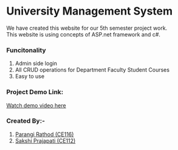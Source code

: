 # University Management System
We have created this website for our 5th semester project work.<br>
This website is using concepts of ASP.net framework and c#.

### Funcitonality
1) Admin side login
2) All CRUD operations for 
   Department
   Faculty
   Student
   Courses
3) Easy to use 

### Project Demo Link:
[Watch demo video here]([https://drive.google.com/drive/folders/1CyE9Myn0qcnlToZr-gp3zXVnyqzIlapQ?usp=sharing](https://drive.google.com/file/d/1ffGxgWx6UxZH1Jau1Ue8AFQ-VdIonviV/view?usp=sharing))

### Created By:-
1) [Parangi Rathod (CE116)](https://github.com/Parangi-27)
2) [Sakshi Prajapati (CE112)](https://github.com/Sakshi-Prajapati)
